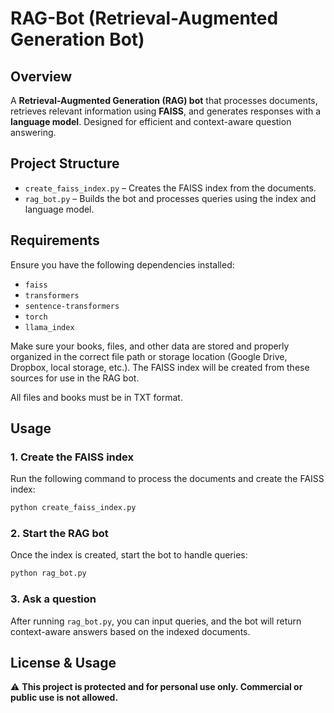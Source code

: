# RAG-Bot (Retrieval-Augmented Generation Bot)

## Overview  
A **Retrieval-Augmented Generation (RAG) bot** that processes documents, retrieves relevant information using **FAISS**, and generates responses with a **language model**. Designed for efficient and context-aware question answering.  

## Project Structure  
- `create_faiss_index.py` – Creates the FAISS index from the documents.  
- `rag_bot.py` – Builds the bot and processes queries using the index and language model.  

## Requirements  
Ensure you have the following dependencies installed:  
- `faiss`
- `transformers`
- `sentence-transformers`
- `torch`
- `llama_index`


Make sure your books, files, and other data are stored and properly organized in the correct file path or storage location (Google Drive, Dropbox, local storage, etc.). The FAISS index will be created from these sources for use in the RAG bot.

All files and books must be in TXT format.

## Usage  
### 1. Create the FAISS index  
Run the following command to process the documents and create the FAISS index:  
```bash
python create_faiss_index.py
```

### 2. Start the RAG bot  
Once the index is created, start the bot to handle queries:  
```bash
python rag_bot.py
```

### 3. Ask a question  
After running `rag_bot.py`, you can input queries, and the bot will return context-aware answers based on the indexed documents.  

## License & Usage  
⚠️ **This project is protected and for personal use only. Commercial or public use is not allowed.**  

